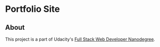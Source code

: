 # Portfolio Site
## About
This project is a part of Udacity's [Full Stack Web Developer Nanodegree](https://in.udacity.com/course/full-stack-web-developer-nanodegree--nd004).
